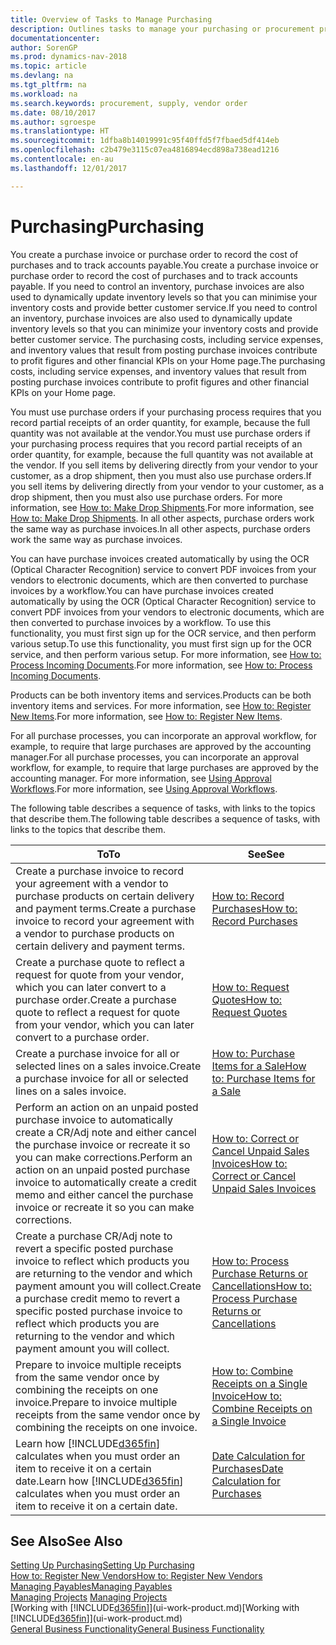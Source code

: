 ```yaml
---
title: Overview of Tasks to Manage Purchasing
description: Outlines tasks to manage your purchasing or procurement processes, including how purchase invoices and purchase orders work.
documentationcenter: 
author: SorenGP
ms.prod: dynamics-nav-2018
ms.topic: article
ms.devlang: na
ms.tgt_pltfrm: na
ms.workload: na
ms.search.keywords: procurement, supply, vendor order
ms.date: 08/10/2017
ms.author: sgroespe
ms.translationtype: HT
ms.sourcegitcommit: 1dfba8b14019991c95f40ffd5f7fbaed5df414eb
ms.openlocfilehash: c2b479e3115c07ea4816894ecd898a738ead1216
ms.contentlocale: en-au
ms.lasthandoff: 12/01/2017

---
```

# <a name="purchasing"></a><span data-ttu-id="8412b-103">Purchasing</span><span class="sxs-lookup"><span data-stu-id="8412b-103">Purchasing</span></span>
<span data-ttu-id="8412b-104">You create a purchase invoice or purchase order to record the cost of purchases and to track accounts payable.</span><span class="sxs-lookup"><span data-stu-id="8412b-104">You create a purchase invoice or purchase order to record the cost of purchases and to track accounts payable.</span></span> <span data-ttu-id="8412b-105">If you need to control an inventory, purchase invoices are also used to dynamically update inventory levels so that you can minimise your inventory costs and provide better customer service.</span><span class="sxs-lookup"><span data-stu-id="8412b-105">If you need to control an inventory, purchase invoices are also used to dynamically update inventory levels so that you can minimize your inventory costs and provide better customer service.</span></span> <span data-ttu-id="8412b-106">The purchasing costs, including service expenses, and inventory values that result from posting purchase invoices contribute to profit figures and other financial KPIs on your Home page.</span><span class="sxs-lookup"><span data-stu-id="8412b-106">The purchasing costs, including service expenses, and inventory values that result from posting purchase invoices contribute to profit figures and other financial KPIs on your Home page.</span></span>

<span data-ttu-id="8412b-107">You must use purchase orders if your purchasing process requires that you record partial receipts of an order quantity, for example, because the full quantity was not available at the vendor.</span><span class="sxs-lookup"><span data-stu-id="8412b-107">You must use purchase orders if your purchasing process requires that you record partial receipts of an order quantity, for example, because the full quantity was not available at the vendor.</span></span> <span data-ttu-id="8412b-108">If you sell items by delivering directly from your vendor to your customer, as a drop shipment, then you must also use purchase orders.</span><span class="sxs-lookup"><span data-stu-id="8412b-108">If you sell items by delivering directly from your vendor to your customer, as a drop shipment, then you must also use purchase orders.</span></span> <span data-ttu-id="8412b-109">For more information, see [How to: Make Drop Shipments](sales-how-drop-shipment.md).</span><span class="sxs-lookup"><span data-stu-id="8412b-109">For more information, see [How to: Make Drop Shipments](sales-how-drop-shipment.md).</span></span> <span data-ttu-id="8412b-110">In all other aspects, purchase orders work the same way as purchase invoices.</span><span class="sxs-lookup"><span data-stu-id="8412b-110">In all other aspects, purchase orders work the same way as purchase invoices.</span></span>

<span data-ttu-id="8412b-111">You can have purchase invoices created automatically by using the OCR (Optical Character Recognition) service to convert PDF invoices from your vendors to electronic documents, which are then converted to purchase invoices by a workflow.</span><span class="sxs-lookup"><span data-stu-id="8412b-111">You can have purchase invoices created automatically by using the OCR (Optical Character Recognition) service to convert PDF invoices from your vendors to electronic documents, which are then converted to purchase invoices by a workflow.</span></span> <span data-ttu-id="8412b-112">To use this functionality, you must first sign up for the OCR service, and then perform various setup.</span><span class="sxs-lookup"><span data-stu-id="8412b-112">To use this functionality, you must first sign up for the OCR service, and then perform various setup.</span></span> <span data-ttu-id="8412b-113">For more information, see [How to: Process Incoming Documents](across-process-income-documents.md).</span><span class="sxs-lookup"><span data-stu-id="8412b-113">For more information, see [How to: Process Incoming Documents](across-process-income-documents.md).</span></span>      

<span data-ttu-id="8412b-114">Products can be both inventory items and services.</span><span class="sxs-lookup"><span data-stu-id="8412b-114">Products can be both inventory items and services.</span></span> <span data-ttu-id="8412b-115">For more information, see [How to: Register New Items](inventory-how-register-new-items.md).</span><span class="sxs-lookup"><span data-stu-id="8412b-115">For more information, see [How to: Register New Items](inventory-how-register-new-items.md).</span></span>

<span data-ttu-id="8412b-116">For all purchase processes, you can incorporate an approval workflow, for example, to require that large purchases are approved by the accounting manager.</span><span class="sxs-lookup"><span data-stu-id="8412b-116">For all purchase processes, you can incorporate an approval workflow, for example, to require that large purchases are approved by the accounting manager.</span></span> <span data-ttu-id="8412b-117">For more information, see [Using Approval Workflows](across-how-use-approval-workflows.md).</span><span class="sxs-lookup"><span data-stu-id="8412b-117">For more information, see [Using Approval Workflows](across-how-use-approval-workflows.md).</span></span>

<span data-ttu-id="8412b-118">The following table describes a sequence of tasks, with links to the topics that describe them.</span><span class="sxs-lookup"><span data-stu-id="8412b-118">The following table describes a sequence of tasks, with links to the topics that describe them.</span></span>

| <span data-ttu-id="8412b-119">To</span><span class="sxs-lookup"><span data-stu-id="8412b-119">To</span></span> | <span data-ttu-id="8412b-120">See</span><span class="sxs-lookup"><span data-stu-id="8412b-120">See</span></span> |
| --- | --- |
| <span data-ttu-id="8412b-121">Create a purchase invoice to record your agreement with a vendor to purchase products on certain delivery and payment terms.</span><span class="sxs-lookup"><span data-stu-id="8412b-121">Create a purchase invoice to record your agreement with a vendor to purchase products on certain delivery and payment terms.</span></span> |[<span data-ttu-id="8412b-122">How to: Record Purchases</span><span class="sxs-lookup"><span data-stu-id="8412b-122">How to: Record Purchases</span></span>](purchasing-how-record-purchases.md) |
|<span data-ttu-id="8412b-123">Create a purchase quote to reflect a request for quote from your vendor, which you can later convert to a purchase order.</span><span class="sxs-lookup"><span data-stu-id="8412b-123">Create a purchase quote to reflect a request for quote from your vendor, which you can later convert to a purchase order.</span></span>|[<span data-ttu-id="8412b-124">How to: Request Quotes</span><span class="sxs-lookup"><span data-stu-id="8412b-124">How to: Request Quotes</span></span>](purchasing-how-request-quotes.md)|
| <span data-ttu-id="8412b-125">Create a purchase invoice for all or selected lines on a sales invoice.</span><span class="sxs-lookup"><span data-stu-id="8412b-125">Create a purchase invoice for all or selected lines on a sales invoice.</span></span> |[<span data-ttu-id="8412b-126">How to: Purchase Items for a Sale</span><span class="sxs-lookup"><span data-stu-id="8412b-126">How to: Purchase Items for a Sale</span></span>](purchasing-how-purchase-products-sale.md) |
| <span data-ttu-id="8412b-127">Perform an action on an unpaid posted purchase invoice to automatically create a CR/Adj note and either cancel the purchase invoice or recreate it so you can make corrections.</span><span class="sxs-lookup"><span data-stu-id="8412b-127">Perform an action on an unpaid posted purchase invoice to automatically create a credit memo and either cancel the purchase invoice or recreate it so you can make corrections.</span></span> |[<span data-ttu-id="8412b-128">How to: Correct or Cancel Unpaid Sales Invoices</span><span class="sxs-lookup"><span data-stu-id="8412b-128">How to: Correct or Cancel Unpaid Sales Invoices</span></span>](purchasing-how-correct-cancel-unpaid-purchase-invoices.md) |
| <span data-ttu-id="8412b-129">Create a purchase CR/Adj note to revert a specific posted purchase invoice to reflect which products you are returning to the vendor and which payment amount you will collect.</span><span class="sxs-lookup"><span data-stu-id="8412b-129">Create a purchase credit memo to revert a specific posted purchase invoice to reflect which products you are returning to the vendor and which payment amount you will collect.</span></span> |[<span data-ttu-id="8412b-130">How to: Process Purchase Returns or Cancellations</span><span class="sxs-lookup"><span data-stu-id="8412b-130">How to: Process Purchase Returns or Cancellations</span></span>](purchasing-how-register-new-vendors.md) |
|<span data-ttu-id="8412b-131">Prepare to invoice multiple receipts from the same vendor once by combining the receipts on one invoice.</span><span class="sxs-lookup"><span data-stu-id="8412b-131">Prepare to invoice multiple receipts from the same vendor once by combining the receipts on one invoice.</span></span>|[<span data-ttu-id="8412b-132">How to: Combine Receipts on a Single Invoice</span><span class="sxs-lookup"><span data-stu-id="8412b-132">How to: Combine Receipts on a Single Invoice</span></span>](purchasing-how-to-combine-receipts.md)|
| <span data-ttu-id="8412b-133">Learn how [!INCLUDE[d365fin](includes/d365fin_md.md)] calculates when you must order an item to receive it on a certain date.</span><span class="sxs-lookup"><span data-stu-id="8412b-133">Learn how [!INCLUDE[d365fin](includes/d365fin_md.md)] calculates when you must order an item to receive it on a certain date.</span></span>|[<span data-ttu-id="8412b-134">Date Calculation for Purchases</span><span class="sxs-lookup"><span data-stu-id="8412b-134">Date Calculation for Purchases</span></span>](purchasing-date-calculation-for-purchases.md)|

## <a name="see-also"></a><span data-ttu-id="8412b-135">See Also</span><span class="sxs-lookup"><span data-stu-id="8412b-135">See Also</span></span>
[<span data-ttu-id="8412b-136">Setting Up Purchasing</span><span class="sxs-lookup"><span data-stu-id="8412b-136">Setting Up Purchasing</span></span>](purchasing-setup-purchasing.md)  
[<span data-ttu-id="8412b-137">How to: Register New Vendors</span><span class="sxs-lookup"><span data-stu-id="8412b-137">How to: Register New Vendors</span></span>](purchasing-how-register-new-vendors.md)  
[<span data-ttu-id="8412b-138">Managing Payables</span><span class="sxs-lookup"><span data-stu-id="8412b-138">Managing Payables</span></span>](payables-manage-payables.md)  
<span data-ttu-id="8412b-139">[Managing Projects](projects-manage-projects.md)  </span><span class="sxs-lookup"><span data-stu-id="8412b-139">[Managing Projects](projects-manage-projects.md)  </span></span>  
<span data-ttu-id="8412b-140">[Working with [!INCLUDE[d365fin](includes/d365fin_md.md)]](ui-work-product.md)</span><span class="sxs-lookup"><span data-stu-id="8412b-140">[Working with [!INCLUDE[d365fin](includes/d365fin_md.md)]](ui-work-product.md)</span></span>  
[<span data-ttu-id="8412b-141">General Business Functionality</span><span class="sxs-lookup"><span data-stu-id="8412b-141">General Business Functionality</span></span>](ui-across-business-areas.md)

## 

